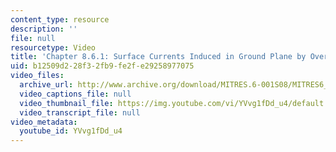 ```yaml
---
content_type: resource
description: ''
file: null
resourcetype: Video
title: 'Chapter 8.6.1: Surface Currents Induced in Ground Plane by Overhead Conductor'
uid: b12509d2-28f3-2fb9-fe2f-e29258977075
video_files:
  archive_url: http://www.archive.org/download/MITRES.6-001S08/MITRES6_001S08_8-6-1_300k.mp4
  video_captions_file: null
  video_thumbnail_file: https://img.youtube.com/vi/YVvg1fDd_u4/default.jpg
  video_transcript_file: null
video_metadata:
  youtube_id: YVvg1fDd_u4
---
```


